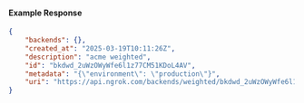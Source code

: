 <!-- Code generated for API Clients. DO NOT EDIT. -->

#### Example Response

```json
{
	"backends": {},
	"created_at": "2025-03-19T10:11:26Z",
	"description": "acme weighted",
	"id": "bkdwd_2uWzOWyWfe6l1z77CM51KDoL4AV",
	"metadata": "{\"environment\": \"production\"}",
	"uri": "https://api.ngrok.com/backends/weighted/bkdwd_2uWzOWyWfe6l1z77CM51KDoL4AV"
}
```
